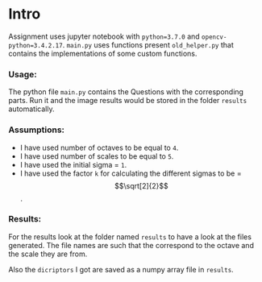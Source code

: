 # Intro
Assignment uses jupyter notebook with `python=3.7.0` and `opencv-python=3.4.2.17`. `main.py` uses functions present `old_helper.py` that contains the implementations of some custom functions.

### Usage:
The python file `main.py` contains the Questions with the corresponding parts. Run it and the image results would be stored in the folder `results` automatically.

### Assumptions:
* I have used number of octaves to be equal to `4`.
* I have used number of scales to be equal to `5`.
* I have used the initial sigma = `1`.
* I have used the factor `k` for calculating the different sigmas to be = $$\sqrt[2]{2}$$.

### Results:
For the results look at the folder named `results` to have a look at the files generated. The file names are such that the correspond to the octave and the scale they are from.

Also the `dicriptors` I got are saved as a numpy array file in `results`.
